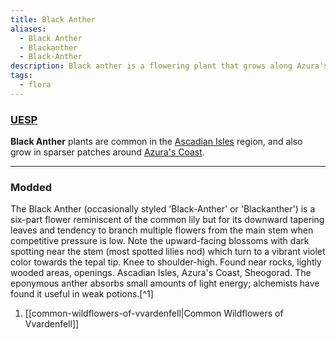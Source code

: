 ```yaml
---
title: Black Anther
aliases:
  - Black Anther
  - Blackanther
  - Black-Anther
description: Black anther is a flowering plant that grows along Azura's Coast.
tags:
  - flora
---
```

### [UESP](https://en.uesp.net/wiki/Morrowind:Black_Anther)
**Black Anther** plants are common in the [Ascadian Isles](https://en.uesp.net/wiki/Morrowind:Ascadian_Isles "Morrowind:Ascadian Isles") region, and also grow in sparser patches around [Azura's Coast](https://en.uesp.net/wiki/Morrowind:Azura%27s_Coast "Morrowind:Azura's Coast").

***
### Modded
The Black Anther (occasionally styled 'Black-Anther' or 'Blackanther') is a six-part flower reminiscent of the common lily but for its downward tapering leaves and tendency to branch multiple flowers from the main stem when competitive pressure is low. Note the upward-facing blossoms with dark spotting near the stem (most spotted lilies nod) which turn to a vibrant violet color towards the tepal tip. Knee to shoulder-high. Found near rocks, lightly wooded areas, openings. Ascadian Isles, Azura's Coast, Sheogorad. The eponymous anther absorbs small amounts of light energy; alchemists have found it useful in weak potions.[^1]

1. [[common-wildflowers-of-vvardenfell|Common Wildflowers of Vvardenfell]]